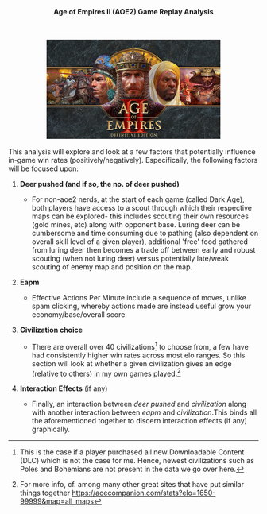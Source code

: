 <center><b>Age of Empires II (AOE2) Game Replay Analysis</b></center><br />
<br />

<p align="center">
<img width="350" height="200" src=https://raw.githubusercontent.com/kkardousk/aoe/master/aoe2_de.jpg?token=GHSAT0AAAAAAB4OXJAW4KQMN2264BIMEQTEY44U5IQ>
</p>

This analysis will explore and look at a few factors that potentially influence in-game win rates (positively/negatively).
Especifically, the following factors will be focused upon:<br />

1. __Deer pushed (and if so, the no. of deer pushed)__
	+ For non-aoe2 nerds, at the start of each game (called Dark Age), both players have access to a scout through which their respective maps can be explored- this 
	includes scouting their own resources (gold mines, etc) along with opponent base. Luring deer can be cumbersome and time consuming due to pathing (also dependent on overall skill level of a given player), additional 'free' food gathered from luring deer then becomes a trade off between early 
and robust scouting (when not luring deer) versus potentially late/weak scouting of enemy map and position on the map.
2. __Eapm__
	+ Effective Actions Per Minute include a sequence of moves, unlike spam clicking, whereby actions made are instead useful grow your economy/base/overall score.
3. __Civilization choice__
	+ There are overall over 40 civilizations[^1] to choose from, a few have had consistently higher win rates across most elo ranges. So this section will look at whether a given civilization gives an edge (relative to others) in my own games played.[^2]
	
4. __Interaction Effects__ (if any)
	+ Finally, an interaction between _deer pushed_ and _civilization_ along with another interaction between _eapm_ and _civilization_.This binds all the aforementioned together to discern interaction effects (if any) graphically.
	
	
[^1]: This is the case if a player purchased all new Downloadable Content (DLC) which is not the case for me. Hence, newest civilizations such as Poles and Bohemians are not present in the data we go over here.
[^2]: For more info, cf. among many other great sites that have put similar things together https://aoecompanion.com/stats?elo=1650-99999&map=all_maps